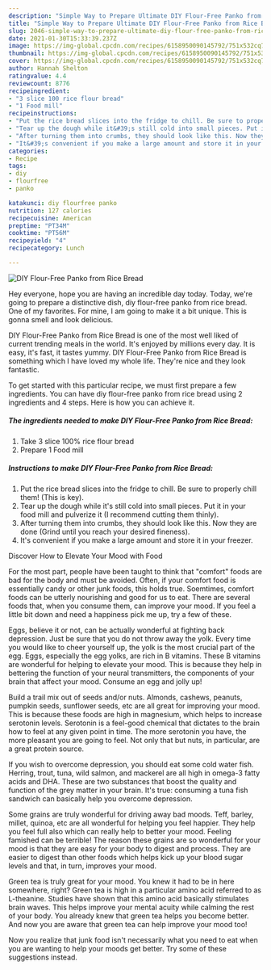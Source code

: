 ```yaml
---
description: "Simple Way to Prepare Ultimate DIY Flour-Free Panko from Rice Bread"
title: "Simple Way to Prepare Ultimate DIY Flour-Free Panko from Rice Bread"
slug: 2046-simple-way-to-prepare-ultimate-diy-flour-free-panko-from-rice-bread
date: 2021-01-30T15:33:39.237Z
image: https://img-global.cpcdn.com/recipes/6158950090145792/751x532cq70/diy-flour-free-panko-from-rice-bread-recipe-main-photo.jpg
thumbnail: https://img-global.cpcdn.com/recipes/6158950090145792/751x532cq70/diy-flour-free-panko-from-rice-bread-recipe-main-photo.jpg
cover: https://img-global.cpcdn.com/recipes/6158950090145792/751x532cq70/diy-flour-free-panko-from-rice-bread-recipe-main-photo.jpg
author: Hannah Shelton
ratingvalue: 4.4
reviewcount: 8776
recipeingredient:
- "3 slice 100 rice flour bread"
- "1 Food mill"
recipeinstructions:
- "Put the rice bread slices into the fridge to chill. Be sure to properly chill them! (This is key)."
- "Tear up the dough while it&#39;s still cold into small pieces. Put it in your food mill and pulverize it (I recommend cutting them thinly)."
- "After turning them into crumbs, they should look like this. Now they are done (Grind until you reach your desired fineness)."
- "It&#39;s convenient if you make a large amount and store it in your freezer."
categories:
- Recipe
tags:
- diy
- flourfree
- panko

katakunci: diy flourfree panko 
nutrition: 127 calories
recipecuisine: American
preptime: "PT34M"
cooktime: "PT56M"
recipeyield: "4"
recipecategory: Lunch

---
```



![DIY Flour-Free Panko from Rice Bread](https://img-global.cpcdn.com/recipes/6158950090145792/751x532cq70/diy-flour-free-panko-from-rice-bread-recipe-main-photo.jpg)

Hey everyone, hope you are having an incredible day today. Today, we're going to prepare a distinctive dish, diy flour-free panko from rice bread. One of my favorites. For mine, I am going to make it a bit unique. This is gonna smell and look delicious.

DIY Flour-Free Panko from Rice Bread is one of the most well liked of current trending meals in the world. It's enjoyed by millions every day. It is easy, it's fast, it tastes yummy. DIY Flour-Free Panko from Rice Bread is something which I have loved my whole life. They're nice and they look fantastic.




To get started with this particular recipe, we must first prepare a few ingredients. You can have diy flour-free panko from rice bread using 2 ingredients and 4 steps. Here is how you can achieve it.

<!--inarticleads1-->

##### The ingredients needed to make DIY Flour-Free Panko from Rice Bread:

1. Take 3 slice 100% rice flour bread
1. Prepare 1 Food mill




<!--inarticleads2-->

##### Instructions to make DIY Flour-Free Panko from Rice Bread:

1. Put the rice bread slices into the fridge to chill. Be sure to properly chill them! (This is key).
1. Tear up the dough while it&#39;s still cold into small pieces. Put it in your food mill and pulverize it (I recommend cutting them thinly).
1. After turning them into crumbs, they should look like this. Now they are done (Grind until you reach your desired fineness).
1. It&#39;s convenient if you make a large amount and store it in your freezer.




Discover How to Elevate Your Mood with Food


For the most part, people have been taught to think that "comfort" foods are bad for the body and must be avoided. Often, if your comfort food is essentially candy or other junk foods, this holds true. Soemtimes, comfort foods can be utterly nourishing and good for us to eat. There are several foods that, when you consume them, can improve your mood. If you feel a little bit down and need a happiness pick me up, try a few of these.

Eggs, believe it or not, can be actually wonderful at fighting back depression. Just be sure that you do not throw away the yolk. Every time you would like to cheer yourself up, the yolk is the most crucial part of the egg. Eggs, especially the egg yolks, are rich in B vitamins. These B vitamins are wonderful for helping to elevate your mood. This is because they help in bettering the function of your neural transmitters, the components of your brain that affect your mood. Consume an egg and jolly up!

Build a trail mix out of seeds and/or nuts. Almonds, cashews, peanuts, pumpkin seeds, sunflower seeds, etc are all great for improving your mood. This is because these foods are high in magnesium, which helps to increase serotonin levels. Serotonin is a feel-good chemical that dictates to the brain how to feel at any given point in time. The more serotonin you have, the more pleasant you are going to feel. Not only that but nuts, in particular, are a great protein source.

If you wish to overcome depression, you should eat some cold water fish. Herring, trout, tuna, wild salmon, and mackerel are all high in omega-3 fatty acids and DHA. These are two substances that boost the quality and function of the grey matter in your brain. It's true: consuming a tuna fish sandwich can basically help you overcome depression. 

Some grains are truly wonderful for driving away bad moods. Teff, barley, millet, quinoa, etc are all wonderful for helping you feel happier. They help you feel full also which can really help to better your mood. Feeling famished can be terrible! The reason these grains are so wonderful for your mood is that they are easy for your body to digest and process. They are easier to digest than other foods which helps kick up your blood sugar levels and that, in turn, improves your mood.

Green tea is truly great for your mood. You knew it had to be in here somewhere, right? Green tea is high in a particular amino acid referred to as L-theanine. Studies have shown that this amino acid basically stimulates brain waves. This helps improve your mental acuity while calming the rest of your body. You already knew that green tea helps you become better. And now you are aware that green tea can help improve your mood too!

Now you realize that junk food isn't necessarily what you need to eat when you are wanting to help your moods get better. Try  some  of  these  suggestions  instead.

